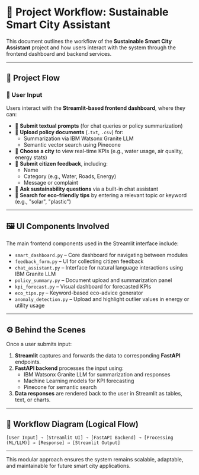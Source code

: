 
# 🔁 Project Workflow: Sustainable Smart City Assistant

This document outlines the workflow of the **Sustainable Smart City Assistant** project and how users interact with the system through the frontend dashboard and backend services.

---

## 🧩 Project Flow

### 👤 User Input

Users interact with the **Streamlit-based frontend dashboard**, where they can:

- 📄 **Submit textual prompts** (for chat queries or policy summarization)
- 📁 **Upload policy documents** (`.txt`, `.csv`) for:
  - Summarization via IBM Watsonx Granite LLM
  - Semantic vector search using Pinecone
- 🌆 **Choose a city** to view real-time KPIs (e.g., water usage, air quality, energy stats)
- 📝 **Submit citizen feedback**, including:
  - Name
  - Category (e.g., Water, Roads, Energy)
  - Message or complaint
- 💬 **Ask sustainability questions** via a built-in chat assistant
- 🌱 **Search for eco-friendly tips** by entering a relevant topic or keyword (e.g., "solar", "plastic")

---

## 🖼️ UI Components Involved

The main frontend components used in the Streamlit interface include:

- `smart_dashboard.py` – Core dashboard for navigating between modules
- `feedback_form.py` – UI for collecting citizen feedback
- `chat_assistant.py` – Interface for natural language interactions using IBM Granite LLM
- `policy_summary.py` – Document upload and summarization panel
- `kpi_forecast.py` – Visual dashboard for forecasted KPIs
- `eco_tips.py` – Keyword-based eco-advice generator
- `anomaly_detection.py` – Upload and highlight outlier values in energy or utility usage

---

## ⚙️ Behind the Scenes

Once a user submits input:

1. **Streamlit** captures and forwards the data to corresponding **FastAPI** endpoints.
2. **FastAPI backend** processes the input using:
   - IBM Watsonx Granite LLM for summarization and responses
   - Machine Learning models for KPI forecasting
   - Pinecone for semantic search
3. **Data responses** are rendered back to the user in Streamlit as tables, text, or charts.

---

## 🔄 Workflow Diagram (Logical Flow)

```
[User Input] → [Streamlit UI] → [FastAPI Backend] → [Processing (ML/LLM)] → [Response] → [Streamlit Output]
```

---

This modular approach ensures the system remains scalable, adaptable, and maintainable for future smart city applications.
